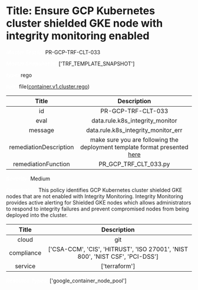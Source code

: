 



# Title: Ensure GCP Kubernetes cluster shielded GKE node with integrity monitoring enabled


***<font color="white">Master Test Id:</font>*** PR-GCP-TRF-CLT-033

***<font color="white">Master Snapshot Id:</font>*** ['TRF_TEMPLATE_SNAPSHOT']

***<font color="white">type:</font>*** rego

***<font color="white">rule:</font>*** file([container.v1.cluster.rego])  
  
  
  
  

|Title|Description|
| :---: | :---: |
|id|PR-GCP-TRF-CLT-033|
|eval|data.rule.k8s_integrity_monitor|
|message|data.rule.k8s_integrity_monitor_err|
|remediationDescription|make sure you are following the deployment template format presented <a href='https://cloud.google.com/kubernetes-engine/docs/reference/rest/v1/projects.locations.clusters' target='_blank'>here</a> |
|remediationFunction|PR_GCP_TRF_CLT_033.py|


***<font color="white">Severity:</font>*** Medium

***<font color="white">Description:</font>*** This policy identifies GCP Kubernetes cluster shielded GKE nodes that are not enabled with Integrity Monitoring. Integrity Monitoring provides active alerting for Shielded GKE nodes which allows administrators to respond to integrity failures and prevent compromised nodes from being deployed into the cluster.  
  
  

|Title|Description|
| :---: | :---: |
|cloud|git|
|compliance|['CSA-CCM', 'CIS', 'HITRUST', 'ISO 27001', 'NIST 800', 'NIST CSF', 'PCI-DSS']|
|service|['terraform']|


***<font color="white">Resource Types:</font>*** ['google_container_node_pool']


[container.v1.cluster.rego]: https://github.com/prancer-io/prancer-compliance-test/tree/master/google/terraform/container.v1.cluster.rego
